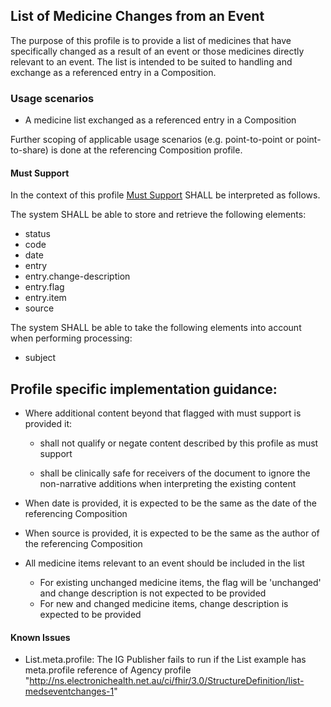 ## List of Medicine Changes from an Event

The purpose of this profile is to provide a list of medicines that have specifically changed as a result of an event or those medicines directly relevant to an event. The list is intended to be suited to handling and exchange as a referenced entry in a Composition.

### Usage scenarios
* A medicine list exchanged as a referenced entry in a Composition

Further scoping of applicable usage scenarios (e.g. point-to-point or point-to-share) is done at the referencing Composition profile.


#### Must Support

In the context of this profile [Must Support](http://hl7.org/fhir/STU3/conformance-rules.html#mustSupport) SHALL be interpreted as follows.

The system SHALL be able to store and retrieve the following elements: 
* status
* code
* date
* entry
* entry.change-description
* entry.flag
* entry.item
* source

The system SHALL be able to take the following elements into account when performing processing:
* subject

## Profile specific implementation guidance:

* Where additional content beyond that flagged with must support is provided it:

    * shall not qualify or negate content described by this profile as must support

    * shall be clinically safe for receivers of the document to ignore the non-narrative additions when interpreting the existing content

* When date is provided, it is expected to be the same as the date of the referencing Composition
* When source is provided, it is expected to be the same as the author of the referencing Composition
* All medicine items relevant to an event should be included in the list
    * For existing unchanged medicine items, the flag  will be 'unchanged' and change description is not expected to be provided
    * For new and changed medicine items, change description is expected to be provided

#### Known Issues

* List.meta.profile: The IG Publisher fails to run if the List example has meta.profile reference of Agency profile "http://ns.electronichealth.net.au/ci/fhir/3.0/StructureDefinition/list-medseventchanges-1"
